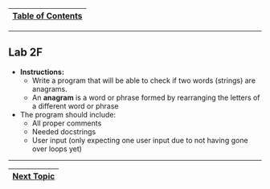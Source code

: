 |[Table of Contents](/00-Table-of-Contents.md)|
|---|

---
## Lab 2F

* **Instructions:**
  * Write a program that will be able to check if two words \(strings\) are anagrams.
  * An **anagram** is a word or phrase formed by rearranging the letters of a different word or phrase
* The program should include:
  * All proper comments
  * Needed docstrings
  * User input \(only expecting one user input due to not having gone over loops yet\)

---

|[Next Topic](/02_Data_Types/05_byte_array.md)|
|---|
